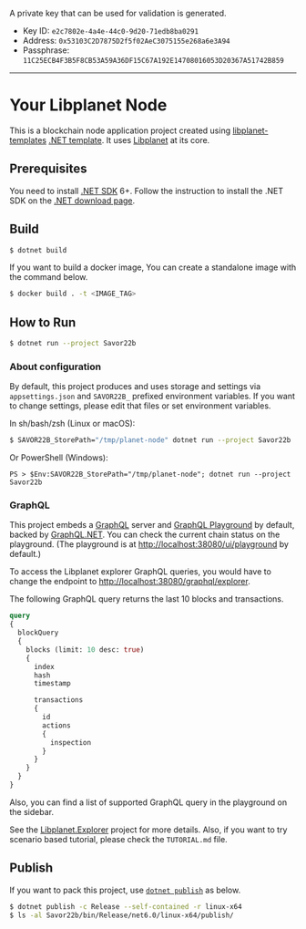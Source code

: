 A private key that can be used for validation is generated.

- Key ID: `e2c7802e-4a4e-44c0-9d20-71edb8ba0291`
- Address: `0x53103C2D7875D2f5f02AeC3075155e268a6e3A94`
- Passphrase: `11C25ECB4F3B5F8CB53A59A36DF15C67A192E14708016053D20367A51742B859`

----

Your Libplanet Node
===================

This is a blockchain node application project created using
[libplanet-templates] [.NET template].
It uses [Libplanet] at its core.

[libplanet-templates]: https://github.com/planetarium/libplanet-templates
[.NET template]: https://github.com/dotnet/templating/
[Libplanet]: https://libplanet.io/

Prerequisites
-------------

You need to install [.NET SDK] 6+. Follow the instruction to install
the .NET SDK on the [.NET download page][1].

[.NET SDK]: https://docs.microsoft.com/dotnet/core/sdk
[1]: https://dotnet.microsoft.com/download


Build
-----

```bash
$ dotnet build
```

If you want to build a docker image, You can create a standalone image
with the command below.
```bash
$ docker build . -t <IMAGE_TAG>
```

How to Run
----------

```bash
$ dotnet run --project Savor22b
```

### About configuration
By default, this project produces and uses storage and settings via
`appsettings.json` and `SAVOR22B_` prefixed environment variables. If you want to
change settings, please edit that files or set environment variables.

In sh/bash/zsh (Linux or macOS):

```sh
$ SAVOR22B_StorePath="/tmp/planet-node" dotnet run --project Savor22b
```

Or PowerShell (Windows):

```pwsh
PS > $Env:SAVOR22B_StorePath="/tmp/planet-node"; dotnet run --project Savor22b
```

### GraphQL
This project embeds a [GraphQL] server and [GraphQL Playground] by default,
backed by [GraphQL.NET]. You can check the current chain status on the
playground. (The playground is at <http://localhost:38080/ui/playground> by
default.)

To access the Libplanet explorer GraphQL queries, you would have to change the
endpoint to <http://localhost:38080/graphql/explorer>.

The following GraphQL query returns the last 10 blocks and transactions.

```graphql
query
{
  blockQuery
  {
    blocks (limit: 10 desc: true)
    {
      index
      hash
      timestamp

      transactions
      {
        id
        actions
        {
          inspection
        }
      }
    }
  }
}
```

Also, you can find a list of supported GraphQL query in the playground on the
sidebar.

See the [Libplanet.Explorer] project for more details.
Also, if you want to try scenario based tutorial, please check the
`TUTORIAL.md` file.

Publish
-------

If you want to pack this project, use [`dotnet publish`][dotnet publish] as below.

```bash
$ dotnet publish -c Release --self-contained -r linux-x64
$ ls -al Savor22b/bin/Release/net6.0/linux-x64/publish/
```

[dotnet publish]: https://docs.microsoft.com/en-US/dotnet/core/tools/dotnet-publish

[GraphQL]: https://graphql.org/
[GraphQL Playground]: https://github.com/graphql/graphql-playground
[GraphQL.NET]: https://graphql-dotnet.github.io/
[Libplanet.Explorer]: https://github.com/planetarium/libplanet/tree/main/Libplanet.Explorer


